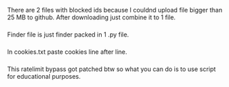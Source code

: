 There are 2 files with blocked ids because I couldnd upload file bigger than 25 MB to github. After downloading just combine it to 1 file.
###
Finder file is just finder packed in 1 .py file.
###
In cookies.txt paste cookies line after line.
###
This ratelimit bypass got patched btw so what you can do is to use script for educational purposes.
